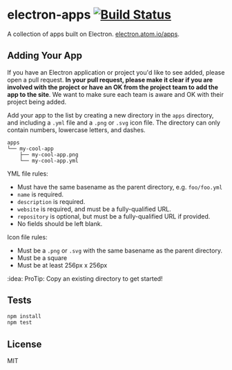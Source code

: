 # electron-apps [![Build Status](https://travis-ci.org/electron/electron-apps.svg?branch=master)](https://travis-ci.org/electron/electron-apps)

A collection of apps built on Electron. [electron.atom.io/apps](http://electron.atom.io/apps).

## Adding Your App

If you have an Electron application or project you'd like to see added, please
open a pull request. **In your pull request, please make it clear if you are
involved with the project or have an OK from the project team to add the app
to the site**. We want to make sure each team is aware and OK with their project
being added.

Add your app to the list by creating a new directory in the `apps` directory,
and including a `.yml` file and a `.png` or `.svg` icon file. The directory can
only contain numbers, lowercase letters, and dashes.

```
apps
└── my-cool-app
    ├── my-cool-app.png
    └── my-cool-app.yml
```

YML file rules:

- Must have the same basename as the parent directory, e.g. `foo/foo.yml`
- `name` is required.
- `description` is required.
- `website` is required, and must be a fully-qualified URL.
- `repository` is optional, but must be a fully-qualified URL if provided.
- No fields should be left blank.

Icon file rules:

- Must be a `.png` or `.svg` with the same basename as the parent directory.
- Must be a square
- Must be at least 256px x 256px

:idea: ProTip: Copy an existing directory to get started!

## Tests

```sh
npm install
npm test
```

## License

MIT
